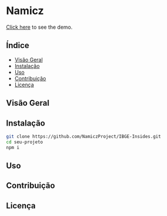 # Namicz
[Click here](https://namicz.vercel.app/) to see the demo.

## Índice

- [Visão Geral](#visão-geral)
- [Instalação](#instalação)
- [Uso](#uso)
- [Contribuição](#contribuição)
- [Licença](#licença)

## Visão Geral


## Instalação

```bash
git clone https://github.com/NamiczProject/IBGE-Insides.git
cd seu-projeto
npm i
```
## Uso

## Contribuição

## Licença